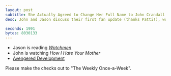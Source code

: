 ```yaml
---
layout: post
subtitle: She Actually Agreed to Change Her Full Name to John Crandall
desc: John and Jason discuss their first fan update (thanks Patti!), words they hate, judging Freudian slips, John's upcoming nuptials, and some free app ideas.

seconds: 1991
bytes: 8030133
---
```


- Jason is reading *[Watchmen](http://en.wikipedia.org/wiki/Watchmen)*
- John is watching *How I Hate Your Mother*
- [Avengered Development](http://-andrews.tumblr.com/post/23174175692)

Please make the checks out to "The Weekly Once-a-Week".